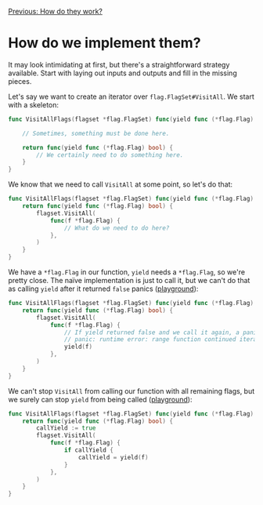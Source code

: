 [Previous: How do they work?](./05.md)

# How do we implement them?

It may look intimidating at first, but there's a straightforward strategy available. Start with laying out inputs and outputs and fill in the missing pieces.

Let's say we want to create an iterator over `flag.FlagSet#VisitAll`. We start with a skeleton:

```go
func VisitAllFlags(flagset *flag.FlagSet) func(yield func (*flag.Flag) bool) {

    // Sometimes, something must be done here.

    return func(yield func (*flag.Flag) bool) {
        // We certainly need to do something here.
    }
}
```

We know that we need to call `VisitAll` at some point, so let's do that:

```go
func VisitAllFlags(flagset *flag.FlagSet) func(yield func (*flag.Flag) bool) {
    return func(yield func (*flag.Flag) bool) {
        flagset.VisitAll(
            func(f *flag.Flag) {
                // What do we need to do here?
            },
        )
    }
}
```

We have a `*flag.Flag` in our function, `yield` needs a `*flag.Flag`, so we're pretty close. The naïve implementation is just to call it, but we can't do that as calling `yield` after it returned `false` panics ([playground](https://go.dev/play/p/4vqk4tkn6rX)):

```go
func VisitAllFlags(flagset *flag.FlagSet) func(yield func (*flag.Flag) bool) {
    return func(yield func (*flag.Flag) bool) {
        flagset.VisitAll(
            func(f *flag.Flag) {
                // If yield returned false and we call it again, a panic occurs:
                // panic: runtime error: range function continued iteration after function for loop body returned false
                yield(f)
            },
        )
    }
}
```

We can't stop `VisitAll` from calling our function with all remaining flags, but we surely can stop `yield` from being called ([playground](https://go.dev/play/p/PJ8z7s9i4Ot)):

```go
func VisitAllFlags(flagset *flag.FlagSet) func(yield func (*flag.Flag) bool) {
    return func(yield func (*flag.Flag) bool) {
        callYield := true
        flagset.VisitAll(
            func(f *flag.Flag) {
                if callYield {
                    callYield = yield(f)
                }
            },
        )
    }
}
```
